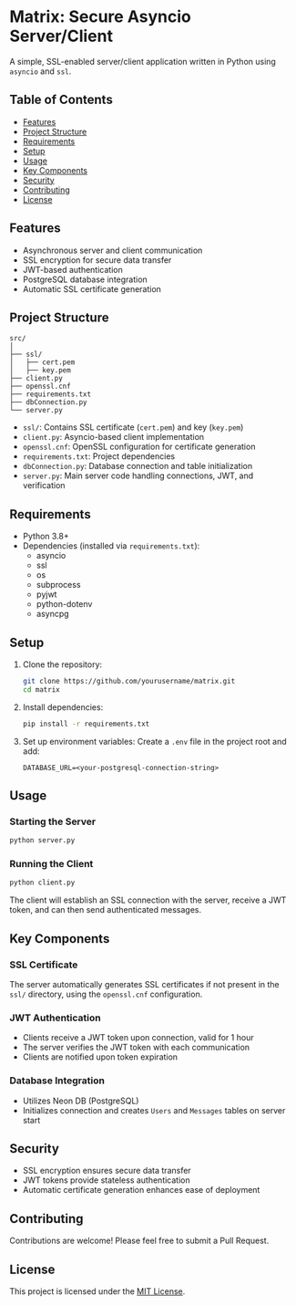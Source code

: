 
# Matrix: Secure Asyncio Server/Client

A simple, SSL-enabled server/client application written in Python using `asyncio` and `ssl`.

## Table of Contents
- [Features](#features)
- [Project Structure](#project-structure)
- [Requirements](#requirements)
- [Setup](#setup)
- [Usage](#usage)
- [Key Components](#key-components)
- [Security](#security)
- [Contributing](#contributing)
- [License](#license)

## Features
- Asynchronous server and client communication
- SSL encryption for secure data transfer
- JWT-based authentication
- PostgreSQL database integration
- Automatic SSL certificate generation

## Project Structure
```plaintext
src/
│
├── ssl/
│   ├── cert.pem
│   ├── key.pem
├── client.py
├── openssl.cnf
├── requirements.txt
├── dbConnection.py
└── server.py
```

- `ssl/`: Contains SSL certificate (`cert.pem`) and key (`key.pem`)
- `client.py`: Asyncio-based client implementation
- `openssl.cnf`: OpenSSL configuration for certificate generation
- `requirements.txt`: Project dependencies
- `dbConnection.py`: Database connection and table initialization
- `server.py`: Main server code handling connections, JWT, and verification

## Requirements
- Python 3.8+
- Dependencies (installed via `requirements.txt`):
  - asyncio
  - ssl
  - os
  - subprocess
  - pyjwt
  - python-dotenv
  - asyncpg

## Setup
1. Clone the repository:
   ```bash
   git clone https://github.com/yourusername/matrix.git
   cd matrix
   ```

2. Install dependencies:
   ```bash
   pip install -r requirements.txt
   ```

3. Set up environment variables:
   Create a `.env` file in the project root and add:
   ```
   DATABASE_URL=<your-postgresql-connection-string>
   ```

## Usage
### Starting the Server
```bash
python server.py
```

### Running the Client
```bash
python client.py
```

The client will establish an SSL connection with the server, receive a JWT token, and can then send authenticated messages.

## Key Components
### SSL Certificate
The server automatically generates SSL certificates if not present in the `ssl/` directory, using the `openssl.cnf` configuration.

### JWT Authentication
- Clients receive a JWT token upon connection, valid for 1 hour
- The server verifies the JWT token with each communication
- Clients are notified upon token expiration

### Database Integration
- Utilizes Neon DB (PostgreSQL)
- Initializes connection and creates `Users` and `Messages` tables on server start

## Security
- SSL encryption ensures secure data transfer
- JWT tokens provide stateless authentication
- Automatic certificate generation enhances ease of deployment

## Contributing
Contributions are welcome! Please feel free to submit a Pull Request.

## License
This project is licensed under the [MIT License](LICENSE).
```
